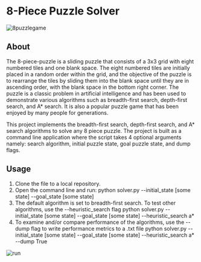 # 8-Piece Puzzle Solver
![8puzzlegame](https://user-images.githubusercontent.com/63576010/219436487-3364acfa-33d2-492f-ac28-40ac823f97c2.png)

## About
The 8-piece-puzzle is a sliding puzzle that consists of a 3x3 grid with eight numbered tiles and one blank space. The eight numbered tiles are initially placed in a random order within the grid, and the objective of the puzzle is to rearrange the tiles by sliding them into the blank space until they are in ascending order, with the blank space in the bottom right corner. The puzzle is a classic problem in artificial intelligence and has been used to demonstrate various algorithms such as breadth-first search, depth-first search, and A\* search. It is also a popular puzzle game that has been enjoyed by many people for generations.

This project implements the breadth-first search, depth-first search, and A\* search algorithms to solve any 8 piece puzzle. The project is built as a command line application where the script takes 4 optional arguments namely: search algorithm, initial puzzle state, goal puzzle state, and dump flags.

## Usage

1. Clone the file to a local repository.
2. Open the command line and run:
   python solver.py --initial_state [some state] --goal_state [some state]
3. The default algorithm is set to breadth-first search. To test other algorithms, use the --heuristic_search flag
   python solver.py --initial_state [some state] --goal_state [some state] --heuristic_search a\*
4. To examine and/or compare performance of the algorithms, use the --dump flag to write performance metrics to a .txt file
   python solver.py --initial_state [some state] --goal_state [some state] --heuristic_search a\* --dump True
   
![run](https://user-images.githubusercontent.com/63576010/219437899-42e9f799-62d3-4190-837f-73a69741207c.png)

